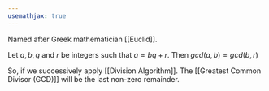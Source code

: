 ```yaml
---
usemathjax: true
---
```


Named after Greek mathematician [[Euclid]].

Let $a, b, q$ and $r$ be integers such that $a = bq + r$.
Then $gcd(a, b) = gcd(b, r)$ 

So, if we successively apply [[Division Algorithm]]. The [[Greatest Common Divisor (GCD)]] will be the last non-zero remainder.